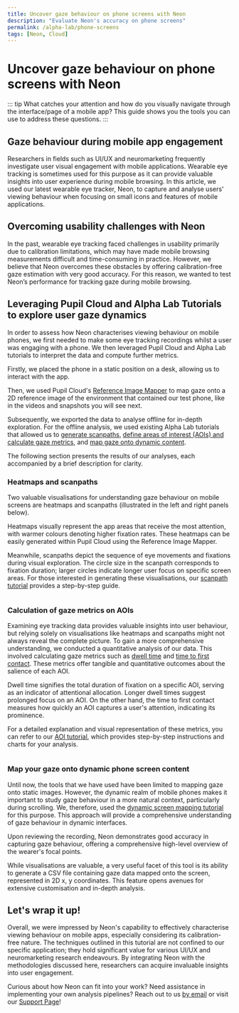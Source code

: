 ```yaml
---
title: Uncover gaze behaviour on phone screens with Neon
description: "Evaluate Neon's accuracy on phone screens"
permalink: /alpha-lab/phone-screens
tags: [Neon, Cloud]
---
```

# Uncover gaze behaviour on phone screens with Neon


<TagLinks />
<Youtube src="gp5O1uskDME"/>

::: tip
What catches your attention and how do you visually navigate through the interface/page of a mobile app? This guide shows you the tools you can use to address these questions. 
:::

## Gaze behaviour during mobile app engagement
Researchers in fields such as UI/UX and neuromarketing frequently investigate user visual engagement with mobile applications. Wearable eye tracking is sometimes used for this purpose as it can provide valuable insights into user experience during mobile browsing. In this article, we used our latest wearable eye tracker, Neon, to capture and analyse users' viewing behaviour when focusing on small icons and features of mobile applications.

## Overcoming usability challenges with Neon
In the past, wearable eye tracking faced challenges in usability primarily due to calibration limitations, which may have made mobile browsing measurements difficult and time-consuming in practice. However, we believe that Neon overcomes these obstacles by offering calibration-free gaze estimation with very good accuracy. For this reason, we wanted to test Neon’s performance for tracking gaze during mobile browsing.

## Leveraging Pupil Cloud and Alpha Lab Tutorials to explore user gaze dynamics
In order to assess how Neon characterises viewing behaviour on mobile phones, we first needed to make some eye tracking recordings whilst a user was engaging with a phone. We then leveraged Pupil Cloud and Alpha Lab tutorials to interpret the data and compute further metrics. 

Firstly, we placed the phone in a static position on a desk, allowing us to interact with the app. 

Then, we used Pupil Cloud's [Reference Image Mapper](/enrichments/reference-image-mapper/) to map gaze onto a 2D reference image of the environment that contained our test phone, like in the videos and snapshots you will see next. 

Subsequently, we exported the data to analyse offline for in-depth exploration. For the offline analysis, we used existing Alpha Lab tutorials that allowed us to [generate scanpaths](/alpha-lab/scanpath-rim/), [define areas of interest (AOIs) and calculate gaze metrics](/alpha-lab/gaze-metrics-in-aois/), and [map gaze onto dynamic content](/alpha-lab/map-your-gaze-to-a-2d-screen/). 

The following section presents the results of our analyses, each accompanied by a brief description for clarity.

### Heatmaps and scanpaths
Two valuable visualisations for understanding gaze behaviour on mobile screens are heatmaps and scanpaths (illustrated in the left and right panels below). 

Heatmaps visually represent the app areas that receive the most attention, with warmer colours denoting higher fixation rates. These heatmaps can be easily generated within Pupil Cloud using the Reference Image Mapper.

Meanwhile, scanpaths depict the sequence of eye movements and fixations during visual exploration. The circle size in the scanpath corresponds to fixation duration; larger circles indicate longer user focus on specific screen areas. For those interested in generating these visualisations, our [scanpath tutorial](/alpha-lab/scanpath-rim/) provides a step-by-step guide.

<div class="mcontainer">
  <div class="col-mcontainer">
      <v-img class="rounded" :src="require(`../media/alpha-lab/1.phone-heatmap.jpeg`)" title="Saliency map over a phone screen" alt="Saliency map over a phone screen" cover/>
    </div>
  <div class="col-mcontainer">
      <v-img class="rounded" :src="require(`../media/alpha-lab/2.phone-nadia_scanpath.jpeg`)" title="Scanpath over a phone screen" alt="Scanpath over a phone screen" cover/>
  </div>
</div>

### Calculation of gaze metrics on AOIs
Examining eye tracking data provides valuable insights into user behaviour, but relying solely on visualisations like heatmaps and scanpaths might not always reveal the complete picture. To gain a more comprehensive understanding, we conducted a quantitative analysis of our data. This involved calculating gaze metrics such as [dwell time](/alpha-lab/gaze-metrics-in-aois/#dwell-time) and [time to first contact](/alpha-lab/gaze-metrics-in-aois/#time-to-first-contact). These metrics offer tangible and quantitative outcomes about the salience of each AOI. 

Dwell time signifies the total duration of fixation on a specific AOI, serving as an indicator of attentional allocation. Longer dwell times suggest prolonged focus on an AOI. On the other hand, the time to first contact measures how quickly an AOI captures a user's attention, indicating its prominence.

For a detailed explanation and visual representation of these metrics, you can refer to our [AOI tutorial](/alpha-lab/gaze-metrics-in-aois/), which provides step-by-step instructions and charts for your analysis.

<div class="pb-4" style="display:flex;justify-content:center;">
  <v-img class="rounded" :src="require(`../media/alpha-lab/3.phone-dwell-time.png`)" title="Graph showing dwell time on defined AOIs over the phone screen" alt="Graph showing dwell time on defined AOIs over the phone screen" cover/>
  </v-img>
</div>

<div class="pb-4" style="display:flex;justify-content:center;">
  <v-img class="rounded" :src="require(`../media/alpha-lab/4.phone-first-contact.png`)" title="Graph showing time to first contact on defined AOIs over the phone screen" alt="Graph showing time to first contact on defined AOIs over the phone screen" cover/>
  </v-img>
</div>

### Map your gaze onto dynamic phone screen content
Until now, the tools that we have used have been limited to mapping gaze onto static images. However, the dynamic realm of mobile phones makes it important to study gaze behaviour in a more natural context, particularly during scrolling. We, therefore, used the [dynamic screen mapping tutorial](/alpha-lab/map-your-gaze-to-a-2d-screen/) for this purpose. This approach will provide a comprehensive understanding of gaze behaviour in dynamic interfaces.

Upon reviewing the recording, Neon demonstrates good accuracy in capturing gaze behaviour, offering a comprehensive high-level overview of the wearer's focal points.

While visualisations are valuable, a very useful facet of this tool is its ability to generate a CSV file containing gaze data mapped onto the screen, represented in 2D x, y coordinates. This feature opens avenues for extensive customisation and in-depth analysis.

<Youtube src="RKrf3YQjzao"/>

## Let's wrap it up!

Overall, we were impressed by Neon's capability to effectively characterise viewing behaviour on mobile apps, especially considering its calibration-free nature. The techniques outlined in this tutorial are not confined to our specific application; they hold significant value for various UI/UX and neuromarketing research endeavours. By integrating Neon with the methodologies discussed here, researchers can acquire invaluable insights into user engagement.

Curious about how Neon can fit into your work? Need assistance in implementing your own analysis pipelines? Reach out to us [by email](mailto:info@pupil-labs.com) or visit our [Support Page](https://pupil-labs.com/products/support/)! 

<style scoped>
.mcontainer{
  display: flex;
  flex-wrap: wrap;
}
.col-mcontainer{
  flex: 50%;
  padding: 0 4px;
}
@media screen and (min-width: 1025px) and (max-width: 1200px) {
  .col-mcontainer{
    flex: 100%;
  }
}
@media screen and (max-width: 800px) {
    .col-mcontainer{
    flex: 50%;
  }
}
@media screen and (max-width: 400px) {
  .col-mcontainer{
    flex: 100%;
  }
}
</style>